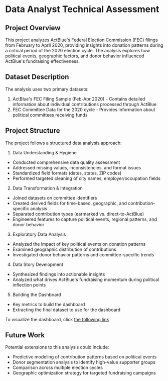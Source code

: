 # Data Analyst Technical Assessment

## Project Overview

This project analyzes ActBlue's Federal Election Commission (FEC) filings from February to April 2020, providing insights into donation patterns during a critical period of the 2020 election cycle. The analysis explores how political events, geographic factors, and donor behavior influenced ActBlue's fundraising effectiveness.

## Dataset Description

The analysis uses two primary datasets:

 1. ActBlue's FEC Filing Sample (Feb-Apr 2020) - Contains detailed information about individual contributions processed through ActBlue
 2. FEC Committee Data for the 2020 cycle - Provides information about political committees receiving funds

## Project Structure

The project follows a structured data analysis approach:

 1. Data Understanding & Hygiene

* Conducted comprehensive data quality assessment
* Addressed missing values, inconsistencies, and format issues
* Standardized field formats (dates, states, ZIP codes)
* Performed targeted cleaning of city names, employer/occupation fields

 2. Data Transformation & Integration

* Joined datasets on committee identifiers
* Created derived fields for time-based, geographic, and contribution-specific analysis
* Separated contribution types (earmarked vs. direct-to-ActBlue)
* Engineered features to capture political events, regional patterns, and donor behavior

 3. Exploratory Data Analysis

* Analyzed the impact of key political events on donation patterns
* Examined geographic distribution of contributions
* Investigated donor behavior patterns and committee-specific trends

 4. Data Story Development

* Synthesized findings into actionable insights
* Analyzed what drives ActBlue's fundraising momentum during political inflection points

 5. Building the Dashboard
    
 * Key metrics to build the dashboard
 * Extracting the final dataset to use for the dashboard

To visualize the dashboard, click [the following link](https://public.tableau.com/views/ActBluePulseDonationDynamicsDashboard/Dashboard1?:language=es-ES&:sid=&:redirect=auth&:display_count=n&:origin=viz_share_link)

## Future Work

Potential extensions to this analysis could include:

* Predictive modeling of contribution patterns based on political events
* Donor segmentation analysis to identify high-value supporter groups
* Comparison across multiple election cycles
* Geographic optimization strategy for targeted fundraising campaigns
